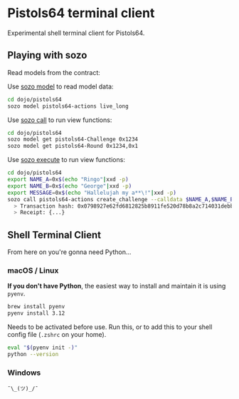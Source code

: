 
# Pistols64 terminal client

Experimental shell terminal client for Pistols64.


## Playing with sozo

Read models from the contract:

Use [sozo model](https://book.dojoengine.org/toolchain/sozo/world-commands/model) to read model data:

```sh
cd dojo/pistols64
sozo model pistols64-actions live_long
```

Use [sozo call](https://docs.dojoengine.org/guides/sozo-call) to run view functions:

```sh
cd dojo/pistols64
sozo model get pistols64-Challenge 0x1234
sozo model get pistols64-Round 0x1234,0x1
```

Use [sozo execute](https://docs.dojoengine.org/guides/sozo-execute) to run view functions:

```sh
cd dojo/pistols64
export NAME_A=0x$(echo "Ringo"|xxd -p)
export NAME_B=0x$(echo "George"|xxd -p)
export MESSAGE=0x$(echo "Hallelujah my a**\!"|xxd -p)
sozo call pistols64-actions create_challenge --calldata $NAME_A,$NAME_B,$MESSAGE --wait --receipt
  > Transaction hash: 0x0798927e62fd6812825b8911fe520d78b8a2c714031debbe2c6c5d9e7dc9dfcd
  > Receipt: {...}
```


## Shell Terminal Client

From here on you're gonna need Python...

### macOS / Linux

**If you  don't have Python**, the easiest way to install and maintain it is using `pyenv`.

```sh
brew install pyenv
pyenv install 3.12
```

Needs to be activated before use.
Run this, or to add this to your shell config file (`.zshrc` on your home).

```sh
eval "$(pyenv init -)"
python --version
```

### Windows

```
¯\_(ツ)_/¯
```

